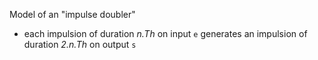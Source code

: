  Model of an "impulse doubler" 
- each impulsion of duration _n.Th_ on input `e` generates an impulsion of duration _2.n.Th_ on
  output `s`

